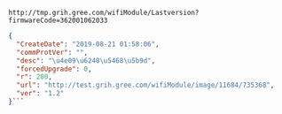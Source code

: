 `http://tmp.grih.gree.com/wifiModule/Lastversion?firmwareCode=362001062033`

```json
{
  "CreateDate": "2019-08-21 01:58:06",
  "commProtVer": "",
  "desc": "\u4e09\u6240\u5468\u5b9d",
  "forcedUpgrade": 0,
  "r": 200,
  "url": "http://test.grih.gree.com/wifiModule/image/11684/735368",
  "ver": "1.2"
}```